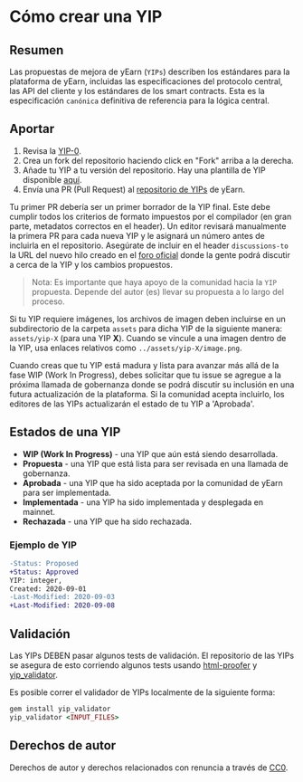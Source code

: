 # Cómo crear una YIP

## Resumen

Las propuestas de mejora de yEarn \(`YIPs`\) describen los estándares para la plataforma de yEarn, incluidas las especificaciones del protocolo central, las API del cliente y los estándares de los smart contracts. Esta es la especificación `canónica` definitiva de referencia para la lógica central.

## Aportar

1. Revisa la [YIP-0](https://github.com/iearn-finance/YIPS/blob/master/YIPS/yip-0.md).
2. Crea un fork del repositorio haciendo click en "Fork" arriba a la derecha.
3. Añade tu YIP a tu versión del repositorio. Hay una plantilla de YIP disponible [aquí](https://github.com/iearn-finance/YIPS/blob/master/yip-X.md).
4. Envía una PR \(Pull Request\) al [repositorio de YIPs](https://github.com/iearn-finance/YIPS/) de yEarn.

Tu primer PR debería ser un primer borrador de la YIP final. Este debe cumplir todos los criterios de formato impuestos por el compilador \(en gran parte, metadatos correctos en el header\). Un editor revisará manualmente la primera PR para cada nueva YIP y le asignará un número antes de incluirla en el repositorio. Asegúrate de incluir en el header `discussions-to`  la URL del nuevo hilo creado en el [foro oficial](https://gov.yearn.finance/) donde la gente podrá discutir a cerca de la YIP y los cambios propuestos.

> Nota: Es importante que haya apoyo de la comunidad hacia la `YIP` propuesta. Depende del autor \(es\) llevar su propuesta a lo largo del proceso.

Si tu YIP requiere imágenes, los archivos de imagen deben incluirse en un subdirectorio de la carpeta `assets` para dicha YIP de la siguiente manera: `assets/yip-X` \(para una YIP **X**\). Cuando se vincule a una imagen dentro de la YIP, usa enlaces relativos como `../assets/yip-X/image.png`.

Cuando creas que tu YIP está madura y lista para avanzar más allá de la fase WIP \(Work In Progress\), debes solicitar que tu issue se agregue a la próxima llamada de gobernanza donde se podrá discutir su inclusión en una futura actualización de la plataforma. Si la comunidad acepta incluirlo, los editores de las YIPs actualizarán el estado de tu YIP a 'Aprobada'.

## Estados de una YIP

* **WIP \(Work In Progress\)** - una YIP que aún está siendo desarrollada.
* **Propuesta** - una YIP que está lista para ser revisada en una llamada de gobernanza.
* **Aprobada** - una YIP que ha sido aceptada por la comunidad de yEarn para ser implementada.
* **Implementada** - una YIP ha sido implementada y desplegada en mainnet.
* **Rechazada** - una YIP que ha sido rechazada.

### Ejemplo de YIP

```diff
-Status: Proposed
+Status: Approved
YIP: integer,
Created: 2020-09-01
-Last-Modified: 2020-09-03
+Last-Modified: 2020-09-08
```

## Validación

Las YIPs DEBEN pasar algunos tests de validación. El repositorio de las YIPs se asegura de esto corriendo algunos tests usando [html-proofer](https://rubygems.org/gems/html-proofer) y [yip\_validator](https://rubygems.org/gems/yip_validator).

Es posible correr el validador de YIPs localmente de la siguiente forma:

```ruby
gem install yip_validator
yip_validator <INPUT_FILES>
```

## Derechos de autor

Derechos de autor y derechos relacionados con renuncia a través de [CC0](https://creativecommons.org/publicdomain/zero/1.0/).

